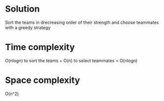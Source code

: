 # Solution

Sort the teams in drecreasing order of their strength and choose teammates with a greedy strategy


# Time complexity

O(nlogn) to sort the teams + O(n) to select teammates = O(nlogn)

# Space complexity

O(n^2)